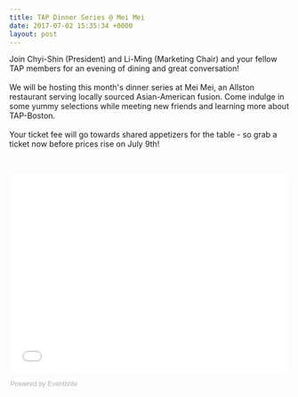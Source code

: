```yaml
---
title: TAP Dinner Series @ Mei Mei
date: 2017-07-02 15:35:34 +0000
layout: post
---
```


<style type="text/css">
<!--td {border: 1px solid #ccc;}br {mso-data-placement:same-cell;}-->
</style>
<span data-sheets-value="{&quot;1&quot;:2,&quot;2&quot;:&quot;Join Chyi-Shin (President) and Li-Ming (Marketing Chair) and your fellow TAP members for an evening of dining and great conversation!\n\nWe will be hosting this month's dinner series at Mei Mei, an Allston restaurant serving locally sourced Asian-American fusion. Come indulge in some yummy selections while meeting new friends and learning more about TAP-Boston.\n\nYour ticket fee will go towards shared appetizers for the table - so grab a ticket now before prices rise on July 9th!&quot;}" data-sheets-userformat="{&quot;2&quot;:513,&quot;3&quot;:[null,0],&quot;12&quot;:0}">Join Chyi-Shin (President) and Li-Ming (Marketing Chair) and your fellow TAP members for an evening of dining and great conversation!<br />
<br />We will be hosting this month's dinner series at Mei Mei, an Allston restaurant serving locally sourced Asian-American fusion. Come indulge in some yummy selections while meeting new friends and learning more about TAP-Boston.<br />
<br />Your ticket fee will go towards shared appetizers for the table - so grab a ticket now before prices rise on July 9th!</span>
</p>
<p>&nbsp;</p>
<div style="width:100%; text-align:left;">
<iframe src="//eventbrite.com/tickets-external?eid=35857720407&ref=etckt" frameborder="0" height="360" width="100%" vspace="0" hspace="0" marginheight="5" marginwidth="5" scrolling="auto" allowtransparency="true">
</iframe>
<div style="font-family:Helvetica, Arial; font-size:12px; padding:10px 0 5px; margin:2px; width:100%; text-align:left;" >
<a class="powered-by-eb" style="color: #ADB0B6; text-decoration: none;" target="_blank" href="http://www.eventbrite.com/">Powered by Eventbrite</a>
</div>
